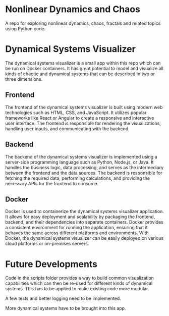 # Nonlinear Dynamics and Chaos

A repo for exploring nonlinear dynamics, chaos, fractals and related topics using Python code.

# Dynamical Systems Visualizer

The dynamical systems visualizer is a small app within this repo which can be run on Docker containers. It has great potential to model and visualize all kinds of chaotic and dynamical systems that can be described in two or three dimensions.

## Frontend

The frontend of the dynamical systems visualizer is built using modern web technologies such as HTML, CSS, and JavaScript. It utilizes popular frameworks like React or Angular to create a responsive and interactive user interface. The frontend is responsible for rendering the visualizations, handling user inputs, and communicating with the backend.

## Backend

The backend of the dynamical systems visualizer is implemented using a server-side programming language such as Python, Node.js, or Java. It handles the business logic, data processing, and serves as the intermediary between the frontend and the data sources. The backend is responsible for fetching the required data, performing calculations, and providing the necessary APIs for the frontend to consume.

## Docker

Docker is used to containerize the dynamical systems visualizer application. It allows for easy deployment and scalability by packaging the frontend, backend, and their dependencies into separate containers. Docker provides a consistent environment for running the application, ensuring that it behaves the same across different platforms and environments. With Docker, the dynamical systems visualizer can be easily deployed on various cloud platforms or on-premises servers.

# Future Developments

Code in the scripts folder provides a way to build common visualization capabilities which can then be re-used for different kinds of dynamical systems. This has to be applied to make existing code more modular.

A few tests and better logging need to be implemented.

More dynamical systems have to be brought into this app.

